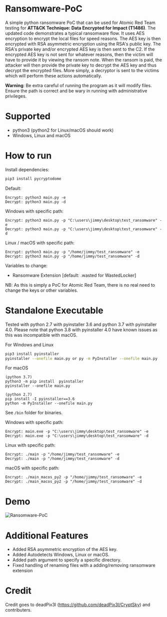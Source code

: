 # Ransomware-PoC
A simple python ransomware PoC that can be used for Atomic Red Team testing for **ATT&CK Technique: Data Encrypted for Impact (T1486)**. The updated code demonstrates a typical ransomware flow. It uses AES encryption to encrypt the local files for speed reasons. The AES key is then encrypted with RSA asymmetric encryption using the RSA's public key. The RSA's private key and/or encrypted AES key is then sent to the C2. If the encrypted AES key is not sent for whatever reasons, then the victim will have to provide it by viewing the ransom note. When the ransom is paid, the attacker will then provide the private key to decrypt the AES key and thus decrypt the encrypted files. More simply, a decryptor is sent to the victims which will perform these actions automatically. 

**Warning**: Be extra careful of running the program as it will modify files. Ensure the path is correct and be wary in running with administrative privileges.

# Supported
* python3 (python2 for Linux/macOS should work)
* Windows, Linux and macOS

# How to run
Install dependencies:
```bash
pip3 install pycryptodome
```

Default:
```
Encrypt: python3 main.py -e
Decrypt: python3 main.py -d
```

Windows with specific path:
```
Encrypt: python3 main.py -p "C:\users\jimmy\desktop\test_ransomware" -e
Decrypt: python3 main.py -p "C:\users\jimmy\desktop\test_ransomware" -d
```

Linux / macOS with specific path:
```
Encrypt: python3 main.py -p "/home/jimmy/test_ransomware" -e
Decrypt: python3 main.py -p "/home/jimmy/test_ransomware" -d
```

Variables to change:
* Ransomware Extension [default: .wasted for WastedLocker]

NB: As this is simply a PoC for Atomic Red Team, there is no real need to change the keys or other variables.

# Standalone Executable
Tested with python 2.7 with pyinstaller 3.6 and python 3.7 with pyinstaller 4.0. Please note that python 3.8 with pyinstaller 4.0 have known issues as this was incompatible with macOS.

For Windows and Linux
```bash
pip3 install pyinstaller
pyinstaller --onefile main.py or py -m PyInstaller --onefile main.py
```

For macOS
```
(python 3.7)
python3 -m pip install  pyinstaller
pyinstaller --onefile main.py

(python 2.7)
pip install -I pyinstaller==3.6
python -m PyInstaller --onefile main.py
```

See `/bin` folder for binaries.

Windows with specific path:
```
Encrypt: main.exe -p "C:\users\jimmy\desktop\test_ransomware" -e
Decrypt: main.exe -p "C:\users\jimmy\desktop\test_ransomware" -d
```

Linux with specific path:
```
Encrypt: ./main -p "/home/jimmy/test_ransomware" -e
Decrypt: ./main -p "/home/jimmy/test_ransomware" -d
```

macOS with specific path:
```
Encrypt: ./main_macos_py2 -p "/home/jimmy/test_ransomware" -e
Decrypt: ./main_macos_py2 -p "/home/jimmy/test_ransomware" -d
```

# Demo
![Ransomware-PoC](/demo/download.gif)

# Additional Features
* Added RSA asymmetric encryption of the AES key.
* Added Autodetects Windows, Linux or macOS.
* Added path argument to specify a specific directory.
* Fixed handling of renaming files with a adding/removing ransomware extension

# Credit
Credit goes to deadPix3l (https://github.com/deadPix3l/CryptSky) and contributers.
